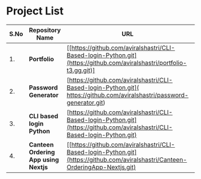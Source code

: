 # Project List

| S.No | Repository Name | URL                  | Status | Demo |
|---|------------------|-------------------|------| ---- |
|1. | __Portfolio__ | [[https://github.com/aviralshastri/CLI-Based-login-Python.git](https://github.com/aviralshastri/portfolio-t3.gg.git)] |Complete | [Link](https://aviral-shastri-portfolio.vercel.app/) |
|2. | __Password Generator__ | [https://github.com/aviralshastri/CLI-Based-login-Python.git]( https://github.com/aviralshastri/password-generator.git) |complete | [Link](https://password-generator-lac-five.vercel.app/) |
|3. | __CLI based login Python__ | [https://github.com/aviralshastri/CLI-Based-login-Python.git](https://github.com/aviralshastri/CLI-Based-login-Python.git) |Incomplete | ---- |
|4. | __Canteen Ordering App using Nextjs__ | [[https://github.com/aviralshastri/CLI-Based-login-Python.git](https://github.com/aviralshastri/Canteen-OrderingApp-Nextjs.git)|Incomplete | ---- |
